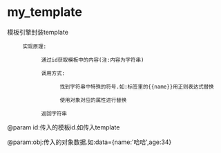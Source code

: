 # my_template

模板引擎封装template

         实现原理:
         
               通过id获取模板中的内容(注:内容为字符串)
               
               调用方式:
               
                     找到字符串中特殊的符号.如:标签里的{{name}}用正则表达式替换
                     
                     使用对象对应的属性进行替换
                     
               返回字符串
               
   @param id:传入的模板id.如<script id="template"></script>传入template
   
   @param:obj:传入的对象数据.如:data={name:'哈哈',age:34}
   

   
   
